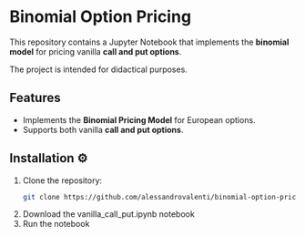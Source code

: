 # Binomial Option Pricing 

This repository contains a Jupyter Notebook that implements the **binomial model** for pricing vanilla **call and put options**.

The project is intended for didactical purposes.

## Features
- Implements the **Binomial Pricing Model** for European options.
- Supports both vanilla **call and put options**.

## Installation ⚙️
1. Clone the repository:
   ```bash
   git clone https://github.com/alessandrovalenti/binomial-option-pricing.git
2. Download the vanilla_call_put.ipynb notebook
3. Run the notebook
